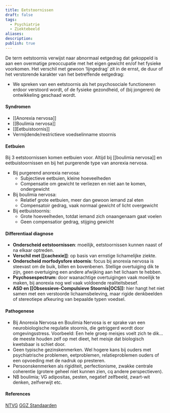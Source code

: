 ```yaml
---
title: Eetstoornissen
draft: false
tags:
  - Psychiatrie
  - Ziektebeeld
aliases: 
description: 
publish: true
---
```



De term eetstoornis verwijst naar abnormaal eetgedrag dat gekoppeld is aan een overmatige preoccupatie met het eigen gewicht en/of het fysieke voorkomen. Het verschil met gewoon ‘lijngedrag’ zit in de ernst, de duur of het verstorende karakter van het betreffende eetgedrag: 

- We spreken van een eetstoornis als het psychosociale functioneren erdoor verstoord wordt, of de fysieke gezondheid, of (bij jongeren) de ontwikkeling geschaad wordt.

#### Syndromen
- [[Anorexia nervosa]]
- [[Boulimia nervosa]]
- [[Eetbuistoornis]]
- Vermijdende/restrictieve voedselinname stoornis

#### Eetbuien
Bij 3 eetstoornissen komen eetbuien voor. Altijd bij [[boulimia nervosa]] en eetbuistoornissen en bij het purgerende type van anorexia nervosa. 
- Bij purgerend anorexia nervosa: 
	- Subjectieve eetbuien, kleine hoeveelheden
	- Compensatie om gewicht te verliezen en niet aan te komen, ondergewicht
- Bij boulimia nervosa:
	- Relatief grote eetbuien, meer dan gewoon iemand zal eten
	- Compensatoir gedrag, vaak normaal gewicht of licht overgewicht
- Bij eetbuistoornis:
	- Grote hoeveelheden, totdat iemand zich onaangenaam gaat voelen
	- Geen compensatior gedrag, stijging gewicht


#### Differentiaal diagnose
- **Onderscheid eetstoornissen**: moeilijk, eetstoornissen kunnen naast of na elkaar optreden.
- **Verschil met [[cachexie]]**: op basis van ernstige lichamelijke ziekte.
- **Onderscheid morfodysfore stoornis**: focus bij anorexia nervosa is steevast om de buik, billen en bovenbenen. Stellige overtuiging dik te zijn, geen overtuiging een andere afwijking aan het lichaam te hebben.
- **Psychosespectrum:** door waanachtige overtuigingen vaak moeilijk te maken, bij anorexia nog wel vaak voldoende realiteitsbesef.
- **ASD en [[Obsessieve-Compulsieve Stoornis|OCS]]:** hier hangt het niet samen met een verstoorde lichaamsbeleving, maar rigide denkbeelden of stereotiepe afkeuring van bepaalde typen voedsel.

#### Pathogenese
- Bij Anorexia Nervosa en Boulimia Nervosa is er sprake van een neurobiologische regulatie stoornis, die getriggerd wordt door omgevingsstress.
    Voorbeeld: Een hele groep meisjes voelt zich te dik… de meeste houden zelf op met dieet, het meisje dat biologisch kwetsbaar is schiet door.
- Geen typische gezinskenmerken. Wel hogere kans bij ouders met psychiatrische problemen, eetproblemen, relatieproblemen ouders of een opvoeding met de nadruk op presteren.
- Persoonskenmerken als rigiditeit, perfectionisme, zwakke centrale coherentie (grotere geheel niet kunnen zien, cq andere perspectieven).
- NB boulimia; VG adipositas, pesten, negatief zelfbeeld, zwart-wit denken, zelfverwijt etc.

#### References
[NTVG](https://www.ntvg.nl/artikelen/anorexia-nervosa-en-boulimia-nervosa-iii-somatische-gevolgen-van-purgeren#:~:text=Pati%C3%ABnten%20met%20anorexia%20nervosa%20of,de%20opname%20van%20voeding%20nauwelijks)
[GGZ Standaarden](https://www.ggzstandaarden.nl/zorgstandaarden/eetstoornissen/over-eetstoornissen)